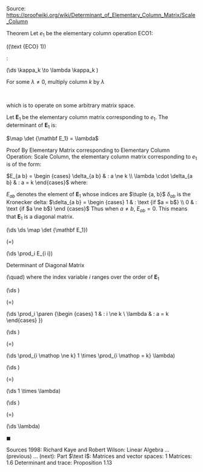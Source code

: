 # 

Source: https://proofwiki.org/wiki/Determinant_of_Elementary_Column_Matrix/Scale_Column

Theorem
Let $e_1$ be the elementary column operation $\text {ECO} 1$:




\((\text {ECO} 1)\)  

$:$  







\(\ds \kappa_k \to \lambda \kappa_k \)   





For some $\lambda \ne 0$, multiply column $k$ by $\lambda$   

  

which is to operate on some arbitrary matrix space.

Let $\mathbf E_1$ be the elementary column matrix corresponding to $e_1$.
The determinant of $\mathbf E_1$ is:

$\map \det {\mathbf E_1} = \lambda$


Proof
By Elementary Matrix corresponding to Elementary Column Operation: Scale Column, the elementary column matrix corresponding to $e_1$ is of the form:

$E_{a b} = \begin {cases} \delta_{a b} & : a \ne k \\ \lambda \cdot \delta_{a b} & : a = k \end{cases}$
where:

$E_{a b}$ denotes the element of $\mathbf E_1$ whose indices are $\tuple {a, b}$
$\delta_{a b}$ is the Kronecker delta:
$\delta_{a b} = \begin {cases} 1 & : \text {if $a = b$} \\ 0 & : \text {if $a \ne b$} \end {cases}$
Thus when $a \ne b$, $E_{a b} = 0$.
This means that $\mathbf E_1$ is a diagonal matrix.















\(\ds \ds \map \det {\mathbf E_1}\)

\(=\)







\(\ds \prod_i E_{i i}\)





Determinant of Diagonal Matrix

\(\quad\) where the index variable $i$ ranges over the order of $\mathbf E_1$












\(\ds \)

\(=\)







\(\ds \prod_i \paren {\begin {cases} 1 & : i \ne k \\ \lambda & : a = k \end{cases} }\)




















\(\ds \)

\(=\)







\(\ds \prod_{i \mathop \ne k} 1 \times \prod_{i \mathop = k} \lambda\)




















\(\ds \)

\(=\)







\(\ds 1 \times \lambda\)




















\(\ds \)

\(=\)







\(\ds \lambda\)









$\blacksquare$


Sources
1998: Richard Kaye and Robert Wilson: Linear Algebra ... (previous) ... (next): Part $\text I$: Matrices and vector spaces: $1$ Matrices: $1.6$ Determinant and trace: Proposition $1.13$




